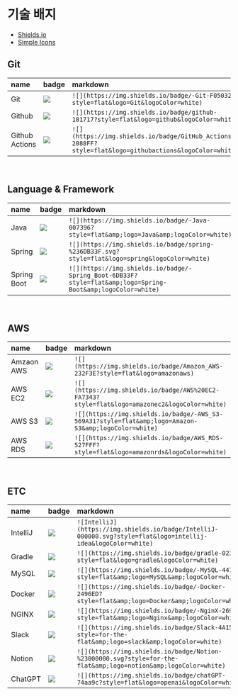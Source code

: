 # 기술 배지
- [Shields.io](https://shields.io/)
- [Simple Icons](https://simpleicons.org/)

## Git
| name | badge | markdown |
| :--- | :--- | :--- |
| Git | ![](https://img.shields.io/badge/-Git-F05032?style=flat&logo=Git&logoColor=white) | `![](https://img.shields.io/badge/-Git-F05032?style=flat&logo=Git&logoColor=white)` |
| Github | ![](https://img.shields.io/badge/github-181717?style=flat&logo=github&logoColor=white) | `![](https://img.shields.io/badge/github-181717?style=flat&logo=github&logoColor=white)` |
| Github Actions | ![](https://img.shields.io/badge/GitHub_Actions-2088FF?style=flat&logo=githubactions&logoColor=white) | `![](https://img.shields.io/badge/GitHub_Actions-2088FF?style=flat&logo=githubactions&logoColor=white)` |

<br/>

## Language & Framework
| name | badge | markdown |
| :--- | :--- | :--- |
| Java | ![](https://img.shields.io/badge/-Java-007396?style=flat&amp;logo=Java&amp;logoColor=white)  |  `![](https://img.shields.io/badge/-Java-007396?style=flat&amp;logo=Java&amp;logoColor=white)` |
| Spring | ![](https://img.shields.io/badge/Spring-%236DB33F.svg?style=flat&logo=spring&logoColor=white) |  `![](https://img.shields.io/badge/spring-%236DB33F.svg?style=flat&logo=spring&logoColor=white)` |
| Spring Boot | ![](https://img.shields.io/badge/-Spring_Boot-6DB33F?style=flat&amp;logo=Spring-Boot&amp;logoColor=white) |  `![](https://img.shields.io/badge/-Spring_Boot-6DB33F?style=flat&amp;logo=Spring-Boot&amp;logoColor=white)` |


<br/>

## AWS
| name | badge | markdown |
| :--- | :--- | :--- |
| Amzaon AWS | ![](https://img.shields.io/badge/Amazon_AWS-232F3E?style=flat&logo=amazonaws) |  `![](https://img.shields.io/badge/Amazon_AWS-232F3E?style=flat&logo=amazonaws)` |
| AWS EC2| ![](https://img.shields.io/badge/AWS%20EC2-FA7343?style=flat&logo=amazonec2&logoColor=white) |  `![](https://img.shields.io/badge/AWS%20EC2-FA7343?style=flat&logo=amazonec2&logoColor=white)` |
| AWS S3 | ![](https://img.shields.io/badge/-AWS_S3-569A31?style=flat&amp;logo=Amazon-S3&amp;logoColor=white) |  `![](https://img.shields.io/badge/-AWS_S3-569A31?style=flat&amp;logo=Amazon-S3&amp;logoColor=white)` |
| AWS RDS | ![](https://img.shields.io/badge/AWS_RDS-527FFF?style=flat&logo=amazonrds&logoColor=white) |  `![](https://img.shields.io/badge/AWS_RDS-527FFF?style=flat&logo=amazonrds&logoColor=white)` |

<br/>

## ETC
| name | badge | markdown |
| :--- | :--- | :--- |
| IntelliJ | ![](https://img.shields.io/badge/IntelliJ-000000.svg?style=flat&logo=intellij-idea&logoColor=white) |  `![IntelliJ](https://img.shields.io/badge/IntelliJ-000000.svg?style=flat&logo=intellij-idea&logoColor=white)` |
| Gradle | ![](https://img.shields.io/badge/gradle-02303A?style=flat&logo=gradle&logoColor=white) | `![](https://img.shields.io/badge/gradle-02303A?style=flat&logo=gradle&logoColor=white)` |
| MySQL | ![](https://img.shields.io/badge/-MySQL-4479A1?style=flat&amp;logo=MySQL&amp;logoColor=white) | `![](https://img.shields.io/badge/-MySQL-4479A1?style=flat&amp;logo=MySQL&amp;logoColor=white)` |
| Docker | ![](https://img.shields.io/badge/-Docker-2496ED?style=flat&amp;logo=Docker&amp;logoColor=white) | `![](https://img.shields.io/badge/-Docker-2496ED?style=flat&amp;logo=Docker&amp;logoColor=white)` |
| NGINX | ![](https://img.shields.io/badge/-NGINX-269539?style=flat&amp;logo=Nginx&amp;logoColor=white) | `![](https://img.shields.io/badge/-NginX-269539?style=flat&amp;logo=Nginx&amp;logoColor=white)` |
| Slack | ![](https://img.shields.io/badge/Slack-4A154B?style=flat&amp;logo=slack&amp;logoColor=white) | `![](https://img.shields.io/badge/Slack-4A154B?style=for-the-flat&amp;logo=slack&amp;logoColor=white)` |
| Notion | ![](https://img.shields.io/badge/Notion-%23000000.svg?style=flat&amp;logo=notion&amp;logoColor=white) | `![](https://img.shields.io/badge/Notion-%23000000.svg?style=for-the-flat&amp;logo=notion&amp;logoColor=white)` |
| ChatGPT | ![](https://img.shields.io/badge/chatGPT-74aa9c?style=flat&logo=openai&logoColor=white) | `![](https://img.shields.io/badge/chatGPT-74aa9c?style=flat&logo=openai&logoColor=white)` |
